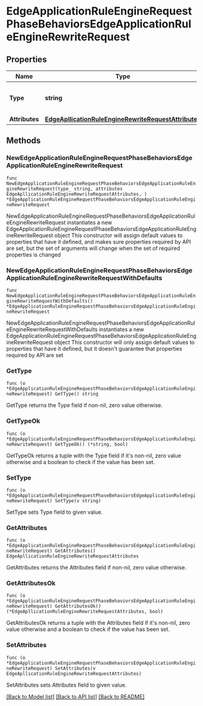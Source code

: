 # EdgeApplicationRuleEngineRequestPhaseBehaviorsEdgeApplicationRuleEngineRewriteRequest

## Properties

Name | Type | Description | Notes
------------ | ------------- | ------------- | -------------
**Type** | **string** | * &#x60;rewrite_request&#x60; - rewrite_request | 
**Attributes** | [**EdgeApllicationRuleEngineRewriteRequestAttributes**](EdgeApllicationRuleEngineRewriteRequestAttributes.md) |  | 

## Methods

### NewEdgeApplicationRuleEngineRequestPhaseBehaviorsEdgeApplicationRuleEngineRewriteRequest

`func NewEdgeApplicationRuleEngineRequestPhaseBehaviorsEdgeApplicationRuleEngineRewriteRequest(type_ string, attributes EdgeApllicationRuleEngineRewriteRequestAttributes, ) *EdgeApplicationRuleEngineRequestPhaseBehaviorsEdgeApplicationRuleEngineRewriteRequest`

NewEdgeApplicationRuleEngineRequestPhaseBehaviorsEdgeApplicationRuleEngineRewriteRequest instantiates a new EdgeApplicationRuleEngineRequestPhaseBehaviorsEdgeApplicationRuleEngineRewriteRequest object
This constructor will assign default values to properties that have it defined,
and makes sure properties required by API are set, but the set of arguments
will change when the set of required properties is changed

### NewEdgeApplicationRuleEngineRequestPhaseBehaviorsEdgeApplicationRuleEngineRewriteRequestWithDefaults

`func NewEdgeApplicationRuleEngineRequestPhaseBehaviorsEdgeApplicationRuleEngineRewriteRequestWithDefaults() *EdgeApplicationRuleEngineRequestPhaseBehaviorsEdgeApplicationRuleEngineRewriteRequest`

NewEdgeApplicationRuleEngineRequestPhaseBehaviorsEdgeApplicationRuleEngineRewriteRequestWithDefaults instantiates a new EdgeApplicationRuleEngineRequestPhaseBehaviorsEdgeApplicationRuleEngineRewriteRequest object
This constructor will only assign default values to properties that have it defined,
but it doesn't guarantee that properties required by API are set

### GetType

`func (o *EdgeApplicationRuleEngineRequestPhaseBehaviorsEdgeApplicationRuleEngineRewriteRequest) GetType() string`

GetType returns the Type field if non-nil, zero value otherwise.

### GetTypeOk

`func (o *EdgeApplicationRuleEngineRequestPhaseBehaviorsEdgeApplicationRuleEngineRewriteRequest) GetTypeOk() (*string, bool)`

GetTypeOk returns a tuple with the Type field if it's non-nil, zero value otherwise
and a boolean to check if the value has been set.

### SetType

`func (o *EdgeApplicationRuleEngineRequestPhaseBehaviorsEdgeApplicationRuleEngineRewriteRequest) SetType(v string)`

SetType sets Type field to given value.


### GetAttributes

`func (o *EdgeApplicationRuleEngineRequestPhaseBehaviorsEdgeApplicationRuleEngineRewriteRequest) GetAttributes() EdgeApllicationRuleEngineRewriteRequestAttributes`

GetAttributes returns the Attributes field if non-nil, zero value otherwise.

### GetAttributesOk

`func (o *EdgeApplicationRuleEngineRequestPhaseBehaviorsEdgeApplicationRuleEngineRewriteRequest) GetAttributesOk() (*EdgeApllicationRuleEngineRewriteRequestAttributes, bool)`

GetAttributesOk returns a tuple with the Attributes field if it's non-nil, zero value otherwise
and a boolean to check if the value has been set.

### SetAttributes

`func (o *EdgeApplicationRuleEngineRequestPhaseBehaviorsEdgeApplicationRuleEngineRewriteRequest) SetAttributes(v EdgeApllicationRuleEngineRewriteRequestAttributes)`

SetAttributes sets Attributes field to given value.



[[Back to Model list]](../README.md#documentation-for-models) [[Back to API list]](../README.md#documentation-for-api-endpoints) [[Back to README]](../README.md)


